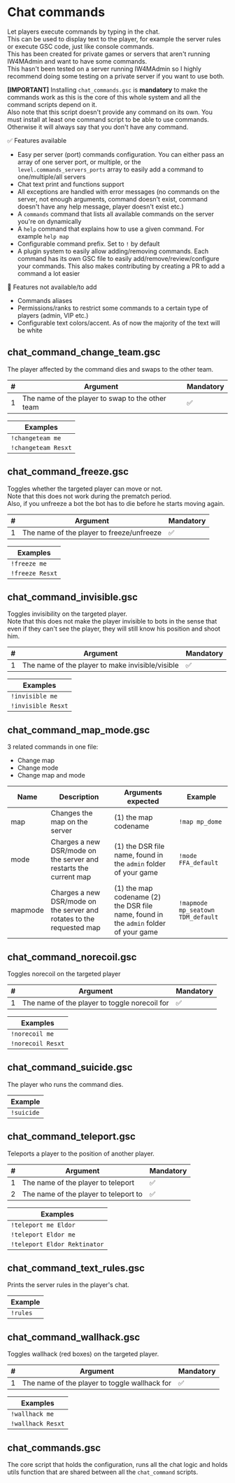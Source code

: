 # Chat commands

Let players execute commands by typing in the chat.  
This can be used to display text to the player, for example the server rules or execute GSC code, just like console commands.  
This has been created for private games or servers that aren't running IW4MAdmin and want to have some commands.  
This hasn't been tested on a server running IW4MAdmin so I highly recommend doing some testing on a private server if you want to use both.  

**[IMPORTANT]** Installing `chat_commands.gsc` is **mandatory** to make the commands work as this is the core of this whole system and all the command scripts depend on it.  
Also note that this script doesn't provide any command on its own. You must install at least one command script to be able to use commands. Otherwise it will always say that you don't have any command.

:white_check_mark: Features available

- Easy per server (port) commands configuration. You can either pass an array of one server port, or multiple, or the `level.commands_servers_ports` array to easily add a command to one/multiple/all servers
- Chat text print and functions support
- All exceptions are handled with error messages (no commands on the server, not enough arguments, command doesn't exist, command doesn't have any help message, player doesn't exist etc.)
- A `commands` command that lists all available commands on the server you're on dynamically
- A `help` command that explains how to use a given command. For example `help map`
- Configurable command prefix. Set to `!` by default
- A plugin system to easily allow adding/removing commands. Each command has its own GSC file to easily add/remove/review/configure your commands. This also makes contributing by creating a PR to add a command a lot easier

:no_entry_sign: Features not available/to add

- Commands aliases
- Permissions/ranks to restrict some commands to a certain type of players (admin, VIP etc.)
- Configurable text colors/accent. As of now the majority of the text will be white

## chat_command_change_team.gsc

The player affected by the command dies and swaps to the other team.  

| # | Argument | Mandatory |
|---|---|---|
| 1 | The name of the player to swap to the other team | :white_check_mark: |

| Examples |
|---|
| `!changeteam me` |
| `!changeteam Resxt` |

## chat_command_freeze.gsc

Toggles whether the targeted player can move or not.  
Note that this does not work during the prematch period.  
Also, if you unfreeze a bot the bot has to die before he starts moving again.

| # | Argument | Mandatory |
|---|---|---|
| 1 | The name of the player to freeze/unfreeze | :white_check_mark: |

| Examples |
|---|
| `!freeze me` |
| `!freeze Resxt` |

## chat_command_invisible.gsc

Toggles invisibility on the targeted player.  
Note that this does not make the player invisible to bots in the sense that even if they can't see the player, they will still know his position and shoot him.

| # | Argument | Mandatory |
|---|---|---|
| 1 | The name of the player to make invisible/visible | :white_check_mark: |

| Examples |
|---|
| `!invisible me` |
| `!invisible Resxt` |

## chat_command_map_mode.gsc

3 related commands in one file:  

- Change map
- Change mode
- Change map and mode

| Name | Description | Arguments expected | Example |
|---|---|---|---|
| map | Changes the map on the server | (1) the map codename | `!map mp_dome` |
| mode | Charges a new DSR/mode on the server and restarts the current map | (1) the DSR file name, found in the `admin` folder of your game | `!mode FFA_default` |
| mapmode | Charges a new DSR/mode on the server and rotates to the requested map | (1) the map codename (2) the DSR file name, found in the `admin` folder of your game | `!mapmode mp_seatown TDM_default` |

## chat_command_norecoil.gsc

Toggles norecoil on the targeted player

| # | Argument | Mandatory |
|---|---|---|
| 1 | The name of the player to toggle norecoil for | :white_check_mark: |

| Examples |
|---|
| `!norecoil me` |
| `!norecoil Resxt` |

## chat_command_suicide.gsc

The player who runs the command dies.  

| Example |
|---|
| `!suicide` |

## chat_command_teleport.gsc

Teleports a player to the position of another player.

| # | Argument | Mandatory |
|---|---|---|
| 1 | The name of the player to teleport | :white_check_mark: |
| 2 | The name of the player to teleport to | :white_check_mark: |

| Examples |
|---|
| `!teleport me Eldor` |
| `!teleport Eldor me` |
| `!teleport Eldor Rektinator` |

## chat_command_text_rules.gsc

Prints the server rules in the player's chat.  

| Example |
|---|
| `!rules` |

## chat_command_wallhack.gsc

Toggles wallhack (red boxes) on the targeted player.

| # | Argument | Mandatory |
|---|---|---|
| 1 | The name of the player to toggle wallhack for | :white_check_mark: |

| Examples |
|---|
| `!wallhack me` |
| `!wallhack Resxt` |

## chat_commands.gsc

The core script that holds the configuration, runs all the chat logic and holds utils function that are shared between all the `chat_command` scripts.
